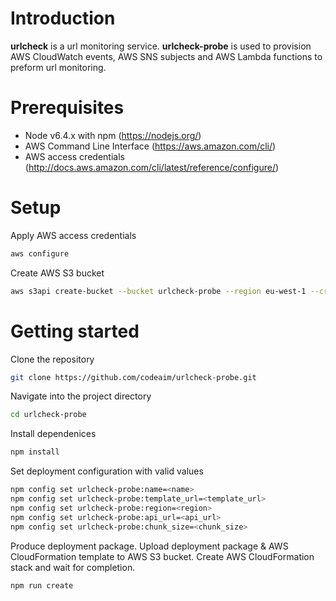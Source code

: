 # Introduction
**urlcheck** is a url monitoring service.
**urlcheck-probe** is used to provision AWS CloudWatch events, AWS SNS subjects and AWS Lambda functions to preform url monitoring.

# Prerequisites
- Node v6.4.x with npm (https://nodejs.org/)
- AWS Command Line Interface (https://aws.amazon.com/cli/)
- AWS access credentials (http://docs.aws.amazon.com/cli/latest/reference/configure/)

# Setup
Apply AWS access credentials
```bash
aws configure
```

Create AWS S3 bucket
```bash
aws s3api create-bucket --bucket urlcheck-probe --region eu-west-1 --create-bucket-configuration LocationConstraint=eu-west-1
```

# Getting started
Clone the repository
```bash
git clone https://github.com/codeaim/urlcheck-probe.git
```

Navigate into the project directory
```bash
cd urlcheck-probe
```

Install dependenices
```bash
npm install
```

Set deployment configuration with valid values
```bash
npm config set urlcheck-probe:name=<name>
npm config set urlcheck-probe:template_url=<template_url>
npm config set urlcheck-probe:region=<region>
npm config set urlcheck-probe:api_url=<api_url>
npm config set urlcheck-probe:chunk_size=<chunk_size>
```

Produce deployment package. Upload deployment package & AWS CloudFormation template to AWS S3 bucket. Create AWS CloudFormation stack and wait for completion.
```bash
npm run create
```
